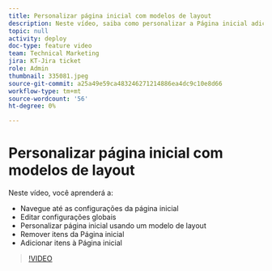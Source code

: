 ```yaml
---
title: Personalizar página inicial com modelos de layout
description: Neste vídeo, saiba como personalizar a Página inicial adicionando ou removendo campos com um modelo de layout.
topic: null
activity: deploy
doc-type: feature video
team: Technical Marketing
jira: KT-Jira ticket
role: Admin
thumbnail: 335081.jpeg
source-git-commit: a25a49e59ca483246271214886ea4dc9c10e8d66
workflow-type: tm+mt
source-wordcount: '56'
ht-degree: 0%

---
```


# Personalizar página inicial com modelos de layout

Neste vídeo, você aprenderá a:

* Navegue até as configurações da página inicial
* Editar configurações globais
* Personalizar página inicial usando um modelo de layout
* Remover itens da Página inicial
* Adicionar itens à Página inicial

>[!VIDEO](https://video.tv.adobe.com/v/335081/?quality=12&learn=on)
